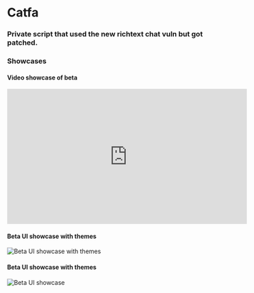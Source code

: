 # Catfa
### Private script that used the new richtext chat vuln but got patched.

### Showcases
#### Video showcase of beta
<iframe width="560" height="315" src="https://www.youtube.com/embed/qk4cyhFAvYM" title="YouTube video player" frameborder="0" allow="accelerometer; autoplay; clipboard-write; encrypted-media; gyroscope; picture-in-picture" allowfullscreen></iframe>

#### Beta UI showcase with themes
![Beta UI showcase with themes](https://raw.githubusercontent.com/specowos/catfa/main/Catfa%20Showcases/BetaUIShowcase1.png)

#### Beta UI showcase with themes
![Beta UI showcase](https://raw.githubusercontent.com/specowos/catfa/main/Catfa%20Showcases/BetaUIShowcase2.png)
